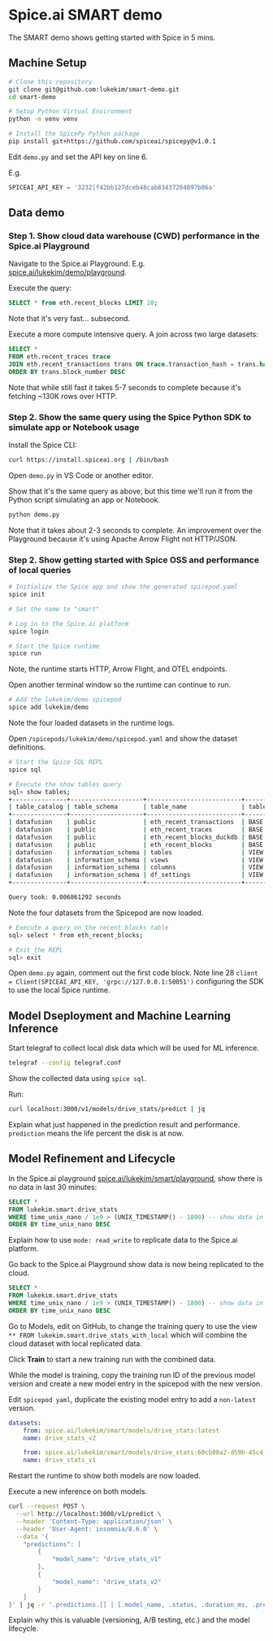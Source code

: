 # Spice.ai SMART demo

The SMART demo shows getting started with Spice in 5 mins.

## Machine Setup

```bash
# Clone this repository
git clone git@github.com:lukekim/smart-demo.git
cd smart-demo

# Setup Python Virtual Environment
python -m venv venv

# Install the SpicePy Python package
pip install git+https://github.com/spiceai/spicepy@v1.0.1
```

Edit `demo.py` and set the API key on line 6.

E.g.

```python
SPICEAI_API_KEY = '3232|f42bb127dceb48cab83437264897b06a'
```

## Data demo

### Step 1. Show cloud data warehouse (CWD) performance in the Spice.ai Playground

Navigate to the Spice.ai Playground. E.g. [spice.ai/lukekim/demo/playground](https://spice.ai/lukekim/demo/playground).

Execute the query:

```sql
SELECT * from eth.recent_blocks LIMIT 10;
```

Note that it's very fast... subsecond.

Execute a more compute intensive query. A join across two large datasets:

```sql
SELECT *
FROM eth.recent_traces trace
JOIN eth.recent_transactions trans ON trace.transaction_hash = trans.hash
ORDER BY trans.block_number DESC
```

Note that while still fast it takes 5-7 seconds to complete because it's fetching ~130K rows over HTTP.

### Step 2. Show the same query using the Spice Python SDK to simulate app or Notebook usage

Install the Spice CLI:

```bash
curl https://install.spiceai.org | /bin/bash
```

Open `demo.py` in VS Code or another editor.

Show that it's the same query as above, but this time we'll run it from the Python script simulating an app or Notebook.

```bash
python demo.py
```

Note that it takes about 2-3 seconds to complete. An improvement over the Playground because it's using Apache Arrow Flight not HTTP/JSON.

### Step 2. Show getting started with Spice OSS and performance of local queries

```bash
# Initialize the Spice app and show the generated spicepod.yaml
spice init

# Set the name to "smart"

# Log in to the Spice.ai platform
spice login

# Start the Spice runtime
spice run
```

Note, the runtime starts HTTP, Arrow Flight, and OTEL endpoints.

Open another terminal window so the runtime can continue to run.

```bash
# Add the lukekim/demo spicepod
spice add lukekim/demo
```

Note the four loaded datasets in the runtime logs.

Open `/spicepods/lukekim/demo/spicepod.yaml` and show the dataset definitions.

```bash
# Start the Spice SQL REPL
spice sql

# Execute the show tables query
sql> show tables;
+---------------+--------------------+--------------------------+------------+
| table_catalog | table_schema       | table_name               | table_type |
+---------------+--------------------+--------------------------+------------+
| datafusion    | public             | eth_recent_transactions  | BASE TABLE |
| datafusion    | public             | eth_recent_traces        | BASE TABLE |
| datafusion    | public             | eth_recent_blocks_duckdb | BASE TABLE |
| datafusion    | public             | eth_recent_blocks        | BASE TABLE |
| datafusion    | information_schema | tables                   | VIEW       |
| datafusion    | information_schema | views                    | VIEW       |
| datafusion    | information_schema | columns                  | VIEW       |
| datafusion    | information_schema | df_settings              | VIEW       |
+---------------+--------------------+--------------------------+------------+

Query took: 0.006861292 seconds
```

Note the four datasets from the Spicepod are now loaded.

```bash
# Execute a query on the recent blocks table
sql> select * from eth_recent_blocks;

# Exit the REPL
sql> exit
```

Open `demo.py` again, comment out the first code block. Note line 28 `client = Client(SPICEAI_API_KEY, 'grpc://127.0.0.1:50051')` configuring the SDK to use the local Spice runtime.

## Model Dseployment and Machine Learning Inference

Start telegraf to collect local disk data which will be used for ML inference.

```bash
telegraf --config telegraf.conf
```

Show the collected data using `spice sql`.

Run:

```bash
curl localhost:3000/v1/models/drive_stats/predict | jq
```

Explain what just happened in the prediction result and performance. `prediction` means the life percent the disk is at now.

## Model Refinement and Lifecycle

In the Spice.ai playground [spice.ai/lukekim/smart/playground](https://spice.ai/lukekim/smart/playground), show there is no data in last 30 minutes:

```sql
SELECT *
FROM lukekim.smart.drive_stats
WHERE time_unix_nano / 1e9 > (UNIX_TIMESTAMP() - 1800) -- show data in last half hour
ORDER BY time_unix_nano DESC
```

Explain how to use `mode: read_write` to replicate data to the Spice.ai platform.

Go back to the Spice.ai Playground show data is now being replicated to the cloud.

```sql
SELECT *
FROM lukekim.smart.drive_stats
WHERE time_unix_nano / 1e9 > (UNIX_TIMESTAMP() - 1800) -- show data in last half hour
ORDER BY time_unix_nano DESC
```

Go to Models, edit on GitHub, to change the training query to use the view `** FROM lukekim.smart.drive_stats_with_local` which will combine the cloud dataset with local replicated data.

Click **Train** to start a new training run with the combined data.

While the model is training, copy the training run ID of the previous model version and create a new model entry in the spicepod with the new version.

Edit `spicepod yaml`, duplicate the existing model entry to add a `non-latest` version.

```yaml
datasets:
    from: spice.ai/lukekim/smart/models/drive_stats:latest
    name: drive_stats_v2

    from: spice.ai/lukekim/smart/models/drive_stats:60cb80a2-d59b-45c4-9b68-0946303bdcaf` # Previous training run ID
    name: drive_stats_v1
```

Restart the runtime to show both models are now loaded.

Execute a new inference on both models.

```bash
curl --request POST \
  --url http://localhost:3000/v1/predict \
  --header 'Content-Type: application/json' \
  --header 'User-Agent: insomnia/8.6.0' \
  --data '{
    "predictions": [
        {
            "model_name": "drive_stats_v1"
        },
        {
            "model_name": "drive_stats_v2"
        }
    ]
}' | jq -r '.predictions.[] | [.model_name, .status, .duration_ms, .prediction[0]] | @csv' | column -s, -t
```

Explain why this is valuable (versioning, A/B testing, etc.) and the model lifecycle.
